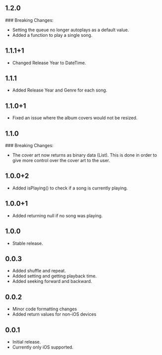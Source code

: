 ## 1.2.0

### Breaking Changes:

* Setting the queue no longer autoplays as a default value.
* Added a function to play a single song.

## 1.1.1+1

* Changed Release Year to DateTime.

## 1.1.1

* Added Release Year and Genre for each song.

## 1.1.0+1

* Fixed an issue where the album covers would not be resized.

## 1.1.0

### Breaking Changes:

* The cover art now returns as binary data (List<int>). This is done in order to give more control over the cover art to the user.

## 1.0.0+2

* Added isPlaying() to check if a song is currently playing.

## 1.0.0+1

* Added returning null if no song was playing.

## 1.0.0

* Stable release.

## 0.0.3

* Added shuffle and repeat.
* Added setting and getting playback time.
* Added seeking forward and backward.

## 0.0.2

* Minor code formatting changes
* Added return values for non-iOS devices

## 0.0.1

* Initial release. 
* Currently only iOS supported.
